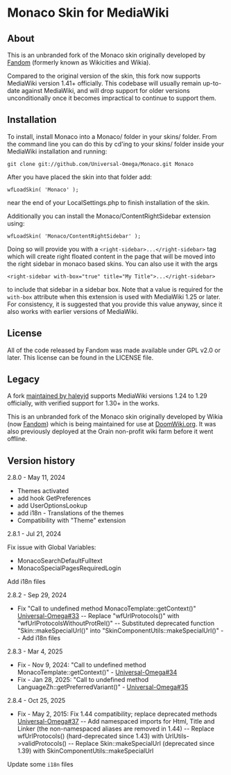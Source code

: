 Monaco Skin for MediaWiki
=========================

About
-----

This is an unbranded fork of the Monaco skin originally developed by [Fandom](https://en.wikipedia.org/wiki/Fandom_(website)) (formerly known as Wikicities and Wikia).

Compared to the original version of the skin, this fork now supports MediaWiki
version 1.41+ officially.
This codebase will usually remain up-to-date against MediaWiki, and will drop
support for older versions unconditionally once it becomes impractical to
continue to support them.

Installation
------------

To install, install Monaco into a Monaco/ folder in your skins/ folder.
From the command line you can do this by cd'ing to your skins/ folder inside
your MediaWiki installation and running:

`git clone git://github.com/Universal-Omega/Monaco.git Monaco`

After you have placed the skin into that folder add:

`wfLoadSkin( 'Monaco' );`

near the end of your LocalSettings.php to finish installation of the skin.

Additionally you can install the Monaco/ContentRightSidebar extension using:

`wfLoadSkin( 'Monaco/ContentRightSidebar' );`

Doing so will provide you with a `<right-sidebar>...</right-sidebar>` tag which 
will create right floated content in the page that will be moved into the right
sidebar in monaco based skins. You can also use it with the args 

`<right-sidebar with-box="true" title="My Title">...</right-sidebar>`

to include that sidebar in a sidebar box. Note that a value is required for 
the `with-box` attribute when this extension is used with MediaWiki 1.25 or
later. For consistency, it is suggested that you provide this value anyway,
since it also works with earlier versions of MediaWiki.

License
-------
All of the code released by Fandom was made available under GPL v2.0 or later.
This license can be found in the LICENSE file.

Legacy
------
A fork [maintained by haleyjd](https://github.com/haleyjd/monaco-port) supports MediaWiki versions 1.24 to 1.29 officially, with verified support for 1.30+ in the works.

This is an unbranded fork of the Monaco skin originally developed by Wikia (now [Fandom](https://en.wikipedia.org/wiki/Fandom_(website))) which is being maintained for use at [DoomWiki.org](http://doomwiki.org/). It was also previously deployed at the Orain non-profit wiki farm before it went offline.

Version history
------

2.8.0 - May 11, 2024

- Themes activated
- add hook GetPreferences
- add UserOptionsLookup
- add i18n - Translations of the themes
- Compatibility with "Theme" extension


2.8.1 - Jul 21, 2024

Fix issue with Global Variables:
* MonacoSearchDefaultFulltext
* MonacoSpecialPagesRequiredLogin

Add i18n files


2.8.2 - Sep 29, 2024

- Fix "Call to undefined method MonacoTemplate::getContext()" [Universal-Omega#33](https://github.com/Universal-Omega/Monaco/pull/33)
-- Replace "wfUrlProtocols()" with "wfUrlProtocolsWithoutProtRel()"
-- Substituted deprecated function "Skin::makeSpecialUrl()" into "SkinComponentUtils::makeSpecialUrl()"
-- Add i18n files


2.8.3 - Mar 4, 2025

- Fix - Nov 9, 2024: "Call to undefined method MonacoTemplate::getContext()" - [Universal-Omega#34](https://github.com/Universal-Omega/Monaco/pull/34)
- Fix - Jan 28, 2025: "Call to undefined method LanguageZh::getPreferredVariant()" - [Universal-Omega#35](https://github.com/Universal-Omega/Monaco/pull/35)


2.8.4 - Oct 25, 2025

- Fix - May 2, 2015: Fix 1.44 compatibility; replace deprecated methods [Universal-Omega#37](https://github.com/Universal-Omega/Monaco/pull/37)
-- Add namespaced imports for Html, Title and Linker (the non-namespaced aliases are removed in 1.44)
-- Replace wfUrlProtocols() (hard-deprecated since 1.43) with UrlUtils->validProtocols()
-- Replace Skin::makeSpecialUrl (deprecated since 1.39) with SkinComponentUtils::makeSpecialUrl

Update some `i18n` files
